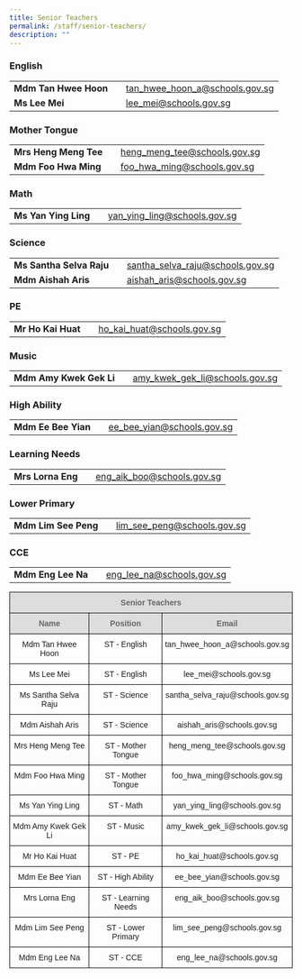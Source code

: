 ```yaml
---
title: Senior Teachers
permalink: /staff/senior-teachers/
description: ""
---
```

### English

|  |  |  |
| -------- | -------- | -------- |
| **Mdm Tan Hwee Hoon**    |     | <a href="tan_hwee_hoon_a@schools.gov.sg">tan_hwee_hoon_a@schools.gov.sg</a>     |
| **Ms Lee Mei**    |     | <a href="lee_mei@schools.gov.sg">lee_mei@schools.gov.sg</a>     |

### Mother Tongue

|  |  |  |
| -------- | -------- | -------- |
| **Mrs Heng Meng Tee**    |     | <a href="heng_meng_tee@schools.gov.sg">heng_meng_tee@schools.gov.sg</a>     |
| **Mdm Foo Hwa Ming**    |     | <a href="foo_hwa_ming@schools.gov.sg">foo_hwa_ming@schools.gov.sg</a>     |

### Math

|  |  |  |
| -------- | -------- | -------- |
| **Ms Yan Ying Ling**    |     | <a href="yan_ying_ling@schools.gov.sg">yan_ying_ling@schools.gov.sg</a>     |

### Science

|  |  |  |
| -------- | -------- | -------- |
| **Ms Santha Selva Raju**    |     | <a href="santha_selva_raju@schools.gov.sg">santha_selva_raju@schools.gov.sg</a>     |
| **Mdm Aishah Aris**    |     | <a href="aishah_aris@schools.gov.sg">aishah_aris@schools.gov.sg</a>     |

### PE

|  |  |  |
| -------- | -------- | -------- |
| **Mr Ho Kai Huat**    |     | <a href="ho_kai_huat@schools.gov.sg">ho_kai_huat@schools.gov.sg</a>     |

### Music

|  |  |  |
| -------- | -------- | -------- |
| **Mdm Amy Kwek Gek Li**    |     | <a href="amy_kwek_gek_li@schools.gov.sg">amy_kwek_gek_li@schools.gov.sg</a>     |

### High Ability

|  |  |  |
| -------- | -------- | -------- |
| **Mdm Ee Bee Yian**    |     | <a href="ee_bee_yian@schools.gov.sg">ee_bee_yian@schools.gov.sg</a>     |

### Learning Needs

|  |  |  |
| -------- | -------- | -------- |
| **Mrs Lorna Eng**    |     | <a href="eng_aik_boo@schools.gov.sg">eng_aik_boo@schools.gov.sg</a>     |

### Lower Primary

|  |  |  |
| -------- | -------- | -------- |
| **Mdm Lim See Peng**    |     | <a href="lim_see_peng@schools.gov.sg">lim_see_peng@schools.gov.sg</a>     |

### CCE

|  |  |  |
| -------- | -------- | -------- |
| **Mdm Eng Lee Na**    |     | <a href="eng_lee_na@schools.gov.sg">eng_lee_na@schools.gov.sg</a>     |

<style type="text/css">
.tg  {border-collapse:collapse;border-spacing:0;}
.tg td{border-color:black;border-style:solid;border-width:1px;font-family:Arial, sans-serif;font-size:14px;
  overflow:hidden;padding:10px 5px;word-break:normal;}
.tg th{border-color:black;border-style:solid;border-width:1px;font-family:Arial, sans-serif;font-size:14px;
  font-weight:normal;overflow:hidden;padding:10px 5px;word-break:normal;}
.tg .tg-a4yv{background-color:#DDD;color:#666;font-weight:bold;text-align:center;vertical-align:top}
.tg .tg-baqh{text-align:center;vertical-align:top}
</style>
<table class="tg">
<thead>
  <tr>
    <th class="tg-a4yv" colspan="3">Senior Teachers </th>
  </tr>
</thead>
<tbody>
  <tr>
    <td class="tg-a4yv">Name</td>
    <td class="tg-a4yv">Position</td>
    <td class="tg-a4yv">Email</td>
  </tr>
  <tr>
    <td class="tg-baqh">Mdm Tan Hwee Hoon<br></td>
    <td class="tg-baqh">ST - English<br></td>
    <td class="tg-baqh">tan_hwee_hoon_a@schools.gov.sg<br></td>
  </tr>
  <tr>
    <td class="tg-baqh">Ms Lee Mei<br></td>
    <td class="tg-baqh">ST - English<br></td>
    <td class="tg-baqh">lee_mei@schools.gov.sg<br></td>
  </tr>
  <tr>
    <td class="tg-baqh">Ms Santha Selva Raju<br></td>
    <td class="tg-baqh">ST - Science<br></td>
    <td class="tg-baqh">santha_selva_raju@schools.gov.sg<br></td>
  </tr>
  <tr>
    <td class="tg-baqh">Mdm Aishah Aris<br></td>
    <td class="tg-baqh">ST - Science<br></td>
    <td class="tg-baqh">aishah_aris@schools.gov.sg<br></td>
  </tr>
  <tr>
    <td class="tg-baqh">Mrs Heng Meng Tee  </td>
    <td class="tg-baqh">ST - <span style="background-color:transparent">Mother Tongue</span> </td>
    <td class="tg-baqh">heng_meng_tee@schools.gov.sg</td>
  </tr>
  <tr>
    <td class="tg-baqh"> Mdm Foo Hwa Ming</td>
    <td class="tg-baqh">ST - <span style="background-color:transparent">Mother Tongue</span> </td>
    <td class="tg-baqh">foo_hwa_ming@schools.gov.sg</td>
  </tr>
  <tr>
    <td class="tg-baqh">Ms Yan Ying Ling  </td>
    <td class="tg-baqh">ST - Math  </td>
    <td class="tg-baqh">yan_ying_ling@schools.gov.sg</td>
  </tr>
  <tr>
    <td class="tg-baqh">Mdm Amy Kwek Gek Li </td>
    <td class="tg-baqh"> ST - Music </td>
    <td class="tg-baqh">amy_kwek_gek_li@schools.gov.sg</td>
  </tr>
  <tr>
    <td class="tg-baqh">Mr Ho Kai Huat </td>
    <td class="tg-baqh">ST - <span style="background-color:transparent">PE</span></td>
    <td class="tg-baqh">ho_kai_huat@schools.gov.sg</td>
  </tr>
  <tr>
    <td class="tg-baqh"> Mdm Ee Bee Yian</td>
    <td class="tg-baqh">ST - High Ability</td>
    <td class="tg-baqh">ee_bee_yian@schools.gov.sg</td>
  </tr>
  <tr>
    <td class="tg-baqh"> Mrs Lorna Eng</td>
    <td class="tg-baqh">ST - Learning Needs</td>
    <td class="tg-baqh">eng_aik_boo@schools.gov.sg</td>
  </tr>
  <tr>
    <td class="tg-baqh"> Mdm Lim See Peng</td>
    <td class="tg-baqh">ST - <span style="background-color:transparent">Lower Primary</span></td>
    <td class="tg-baqh">lim_see_peng@schools.gov.sg</td>
  </tr>
  <tr>
    <td class="tg-baqh">Mdm Eng Lee Na</td>
    <td class="tg-baqh"> ST - CCE</td>
    <td class="tg-baqh">eng_lee_na@schools.gov.sg</td>
  </tr>
</tbody>
</table>